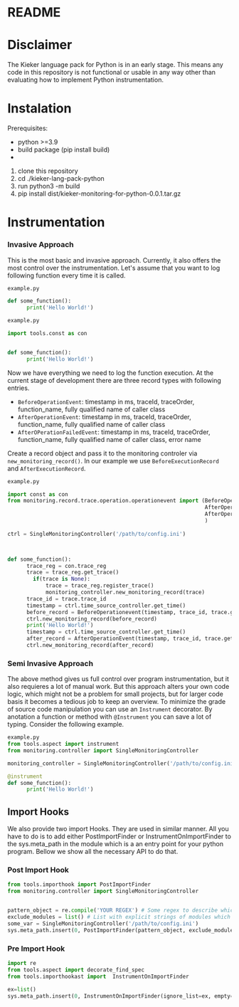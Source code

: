 # README

# Disclaimer 
The Kieker language pack for Python is in an early stage. This means any code in
this repository is not functional or usable in any way other than evaluating how
to implement Python instrumentation.

# Instalation
Prerequisites: 
- python >=3.9
- build package (pip install build)
- 
1. clone this repository
2. cd ./kieker-lang-pack-python
3. run python3 -m build 
4. pip install dist/kieker-monitoring-for-python-0.0.1.tar.gz


# Instrumentation

### Invasive Approach
This is the most basic and invasive approach. Currently, it also offers the most control over the instrumentation.
Let's assume that you want to log following function every time it is called.

```python
example.py

def some_function():
      print('Hello World!')

```


```python
example.py

import tools.const as con


def some_function():
      print('Hello World!')

```
Now we have everything we need to log the function execution.
At the current stage of development there are three record types with following entries.

- `BeforeOperationEvent`: timestamp in ms, traceId, traceOrder, function_name, fully qualified name of caller class
- `AfterOperationEvent`: timestamp in ms, traceId, traceOrder, function_name, fully qualified name of caller class
- `AfterOPerationFailedEvent`: timestamp in ms, traceId, traceOrder, function_name, fully qualified name of caller class, error name

Create a record object and pass it to the monitoring controler via `new_monitoring_record()`. In our example we use `BeforeExecutionRecord` and `AfterExecutionRecord`.

```python
example.py

import const as con
from monitoring.record.trace.operation.operationevent import (BeforeOperationEvent,
                                                              AfterOperationEvent, 
                                                              AfterOperationFailedEvent, 
                                                              )
                           
ctrl = SingleMonitoringController('/path/to/config.ini')



def some_function():
      trace_reg = con.trace_reg
      trace = trace_reg.get_trace()
        if(trace is None):
            trace = trace_reg.register_trace()
            monitoring_controller.new_monitoring_record(trace)
      trace_id = trace.trace_id
      timestamp = ctrl.time_source_controller.get_time()
      before_record = BeforeOperationevent(timestamp, trace_id, trace.get_next_order_id(), 'some_function','example.some_function')
      ctrl.new_monitoring_record(before_record)
      print('Hello World!')
      timestamp = ctrl.time_source_controller.get_time()
      after_record = AfterOperationEvent(timestamp, trace_id, trace.get_next_order_id(), 'some_function','example.some_function')
      ctrl.new_monitoring_record(after_record)


```
 
 
 ### Semi Invasive Approach
The above method gives us full control over program instrumentation, but it also requieres a lot of manual work. But this approach alters your own code logic, which might not be a problem for small projects, but for larger code basis it becomes a tedious job to keep an overview. To minimize the grade of source code manipulation you can use an `Instrument` decorator. By anotation a function or method with `@Instrument` you can save a lot of typing. Consider the following example.

```python
example.py
from tools.aspect import instrument
from monitoring.controller import SingleMonitoringController

monitoring_controller = SingleMonitoringController('/path/to/config.ini') # Always instatiate a controller

@instrument
def some_function():
      print('Hello World!')
```


## Import Hooks
We also provide two import Hooks. They are used in similar manner. All you have to do is to add either PostImportFinder or InstrumentOnImportFinder to the
sys.meta_path in the module which is a an entry point for your python program.
Bellow we show all the necessary API to do that.

### Post Import Hook

``` python
from tools.importhook import PostImportFinder
from monitoring.controller import SingleMonitoringController


pattern_object = re.compile('YOUR REGEX') # Some regex to describe which modules should be instrumented
exclude_modules = list() # List with explicit strings of modules which should be excluded from the instrumentations
some_var = SingleMonitoringController('/path/to/config.ini')
sys.meta_path.insert(0, PostImportFinder(pattern_object, exclude_modules))

```
  
### Pre Import Hook
```python
import re
from tools.aspect import decorate_find_spec
from tools.importhookast import  InstrumentOnImportFinder

ex=list()
sys.meta_path.insert(0, InstrumentOnImportFinder(ignore_list=ex, empty=False,  debug_on=True))

```
